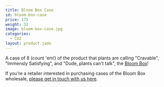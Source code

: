 ```yaml
---
title: Bloom Box Case
id: bloom-box-case
price: 175
weight: 32
image: bloom-box-case.jpg
categories:
  - CO2
layout: product.jade
---
```


A case of 8 (count 'em!) of the product that plants are calling "Cravable", "Immensly Satisfying", and "Dude, plants can't talk", the [Bloom Box](/store/bloom-box)!

If you’re a retailer interested in purchasing cases of the Bloom Box wholesale, [please get in touch with us here](/contact).
